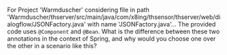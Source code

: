 For Project 'Warmduscher' considering file in path 'Warmduscher/thserver/src/main/java/com/x8ing/thsensor/thserver/web/dialogflow/JSONFactory.java' with name 'JSONFactory.java'... 
The provided code uses `@Component` and `@Bean`. What is the difference between these two annotations in the context of Spring, and why would you choose one over the other in a scenario like this?